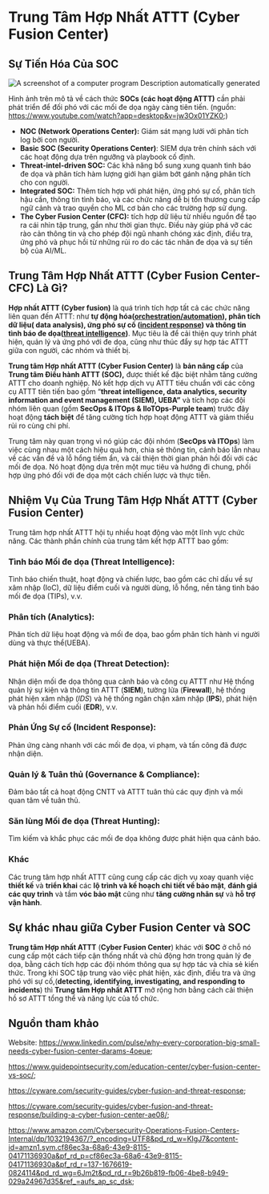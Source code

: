 # Trung Tâm Hợp Nhất ATTT (Cyber Fusion Center)

## Sự Tiến Hóa Của SOC

![A screenshot of a computer program Description automatically generated](media/fc78f4df853b058ab7de92aa561b71c2.png)

Hình ảnh trên mô tả về cách thức **SOCs (các hoạt động ATTT)** cần phải phát triển để đối phó với các mối đe dọa ngày càng tiên tiến. (nguồn: <https://www.youtube.com/watch?app=desktop&v=jw3Ox01YZK0>;)

-   **NOC (Network Operations Center):** Giám sát mạng lưới với phân tích log bởi con người.
-   **Basic SOC (Security Operations Center)**: SIEM dựa trên chính sách với các hoạt động dựa trên ngưỡng và playbook cố định.
-   **Threat-intel-driven SOC:** Các khả năng bổ sung xung quanh tình báo đe dọa và phân tích hàm lượng giới hạn giảm bớt gánh nặng phân tích cho con người.
-   **Integrated SOC:** Thêm tích hợp với phát hiện, ứng phó sự cố, phân tích hậu cần, thông tin tình báo, và các chức năng dễ bị tổn thương cung cấp ngữ cảnh và trao quyền cho ML cơ bản cho các trường hợp sử dụng.
-   **The Cyber Fusion Center (CFC):** tích hợp dữ liệu từ nhiều nguồn để tạo ra cái nhìn tập trung, gần như thời gian thực. Điều này giúp phá vỡ các rào cản thông tin và cho phép đội ngũ nhanh chóng xác định, điều tra, ứng phó và phục hồi từ những rủi ro do các tác nhân đe dọa và sự tiến bộ của AI/ML.

## Trung Tâm Hợp Nhất ATTT (Cyber Fusion Center-CFC) Là Gì?

**Hợp nhất ATTT (Cyber fusion)** là quá trình tích hợp tất cả các chức năng liên quan đến ATTT: như **tự động hóa(**[**orchestration/automation**](https://www.guidepointsecurity.com/security-analytics-services/)**), phân tích dữ liệu( data analysis), ứng phó sự cố (**[**incident response**](https://www.guidepointsecurity.com/security-operations-and-incident-response/)**) và thông tin tình báo đe dọa(**[**threat intelligence**](https://www.guidepointsecurity.com/threat-hunting-discovery-services/)**)**. Mục tiêu là để cải thiện quy trình phát hiện, quản lý và ứng phó với đe dọa, cũng như thúc đẩy sự hợp tác ATTT giữa con người, các nhóm và thiết bị.

**Trung tâm Hợp nhất ATTT (Cyber Fusion Center)** là **bản nâng cấp** của **Trung tâm Điều hành ATTT (SOC),** được thiết kế đặc biệt nhằm tăng cường ATTT cho doanh nghiệp. Nó kết hợp dịch vụ ATTT tiêu chuẩn với các công cụ ATTT tiên tiến bao gồm “**threat intelligence, data analytics, security information and event management (SIEM), UEBA”** và tích hợp các đội nhóm liên quan (gồm **SecOps & ITOps & IIoTOps-Purple team**) trước đây hoạt động **tách biệt** để tăng cường tích hợp hoạt động ATTT và giảm thiểu rủi ro cùng chi phí.

Trung tâm này quan trọng vì nó giúp các đội nhóm (**SecOps và ITOps**) làm việc cùng nhau một cách hiệu quả hơn, chia sẻ thông tin, cảnh báo lẫn nhau về các vấn đề và lỗ hổng tiềm ẩn, và cải thiện thời gian phản hồi đối với các mối đe dọa. Nó hoạt động dựa trên một mục tiêu và hướng đi chung, phối hợp ứng phó đối với đe dọa một cách chiến lược và thực tiễn.

## Nhiệm Vụ Của Trung Tâm Hợp Nhất ATTT (Cyber Fusion Center)

Trung tâm hợp nhất ATTT hội tụ nhiều hoạt động vào một lĩnh vực chức năng. Các thành phần chính của trung tâm kết hợp ATTT bao gồm:

### Tình báo Mối đe dọa (Threat Intelligence):

Tình báo chiến thuật, hoạt động và chiến lược, bao gồm các chỉ dấu về sự xâm nhập (IoC), dữ liệu điểm cuối và người dùng, lỗ hổng, nền tảng tình báo mối đe dọa (TIPs), v.v.

### Phân tích (Analytics):

Phân tích dữ liệu hoạt động và mối đe dọa, bao gồm phân tích hành vi người dùng và thực thể(UEBA).

### Phát hiện Mối đe dọa (Threat Detection):

Nhận diện mối đe dọa thông qua cảnh báo và công cụ ATTT như Hệ thống quản lý sự kiện và thông tin ATTT (**SIEM**), tường lửa (**Firewall**), hệ thống phát hiện xâm nhập (*IDS*) và hệ thống ngăn chặn xâm nhập (**IPS**), phát hiện và phản hồi điểm cuối (**EDR**), v.v.

### Phản Ứng Sự cố (Incident Response):

Phản ứng càng nhanh với các mối đe dọa, vi phạm, và tấn công đã được nhận diện.

### Quản lý & Tuân thủ (Governance & Compliance):

Đảm bảo tất cả hoạt động CNTT và ATTT tuân thủ các quy định và mối quan tâm về tuân thủ.

### Săn lùng Mối đe dọa (Threat Hunting):

Tìm kiếm và khắc phục các mối đe dọa không được phát hiện qua cảnh báo.

### Khác

Các trung tâm hợp nhất ATTT cũng cung cấp các dịch vụ xoay quanh việc **thiết kế** và **triển khai** các **lộ trình và kế hoạch chi tiết về bảo mật**, **đánh giá các quy trình** và tầm **vóc bảo mật** cũng như **tăng cường nhân sự** và **hỗ trợ vận hành**.

## Sự khác nhau giữa Cyber Fusion Center và SOC

**Trung tâm Hợp nhất ATTT** (**Cyber Fusion Center**) khác với **SOC** ở chỗ nó cung cấp một cách tiếp cận thống nhất và chủ động hơn trong quản lý đe dọa, bằng cách tích hợp các đội nhóm thông qua sự hợp tác và chia sẻ kiến thức. Trong khi SOC tập trung vào việc phát hiện, xác định, điều tra và ứng phó với sự cố,(**detecting, identifying, investigating, and responding to incidents**) thì **Trung tâm Hợp nhất ATTT** mở rộng hơn bằng cách cải thiện hồ sơ ATTT tổng thể và năng lực của tổ chức.

## Nguồn tham khảo

Website: <https://www.linkedin.com/pulse/why-every-corporation-big-small-needs-cyber-fusion-center-darams-4oeue>;

<https://www.guidepointsecurity.com/education-center/cyber-fusion-center-vs-soc/>;

<https://cyware.com/security-guides/cyber-fusion-and-threat-response>;

<https://cyware.com/security-guides/cyber-fusion-and-threat-response/building-a-cyber-fusion-center-ae08/>;

<https://www.amazon.com/Cybersecurity-Operations-Fusion-Centers-Internal/dp/1032194367/?_encoding=UTF8&pd_rd_w=KIgJ7&content-id=amzn1.sym.cf86ec3a-68a6-43e9-8115-04171136930a&pf_rd_p=cf86ec3a-68a6-43e9-8115-04171136930a&pf_rd_r=137-1676619-0824114&pd_rd_wg=6Jm2t&pd_rd_r=9b26b819-fb06-4be8-b949-029a24967d35&ref_=aufs_ap_sc_dsk>;
